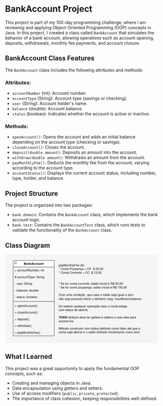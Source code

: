 # BankAccount Project

This project is part of my 100-day programming challenge, where I am reviewing and applying Object-Oriented
Programming (OOP) concepts in Java. In this project, I created a class called `BankAccount` that simulates the behavior
of a bank account, allowing operations such as account opening, deposits, withdrawals, monthly fee payments, and account
closure.

## BankAccount Class Features

The `BankAccount` class includes the following attributes and methods:

### Attributes:

- `accountNumber` (int): Account number.
- `accountType` (String): Account type (savings or checking).
- `user` (String): Account holder's name.
- `balance` (double): Account balance.
- `status` (boolean): Indicates whether the account is active or inactive.

### Methods:

- `openAccount()`: Opens the account and adds an initial balance depending on the account type (checking or savings).
- `closeAccount()`: Closes the account.
- `deposit(double amount)`: Deposits an amount into the account.
- `withdraw(double amount)`: Withdraws an amount from the account.
- `payMonthlyFee()`: Deducts the monthly fee from the account, varying according to the account type.
- `accountStatus()`: Displays the current account status, including number, type, holder, and balance.

## Project Structure

The project is organized into two packages:

- `bank.domain`: Contains the `BankAccount` class, which implements the bank account logic.
- `bank.test`: Contains the `BankAccountTest` class, which runs tests to validate the functionality of the `BankAccount`
  class.

## Class Diagram

![Diagram Class BankAccount](src/img/screenshot.png)

## What I Learned

This project was a great opportunity to apply the fundamental OOP concepts, such as:

- Creating and managing objects in Java.
- Data encapsulation using getters and setters.
- Use of access modifiers (`public`, `private`, `protected`).
- The importance of class cohesion, keeping responsibilities well-defined.